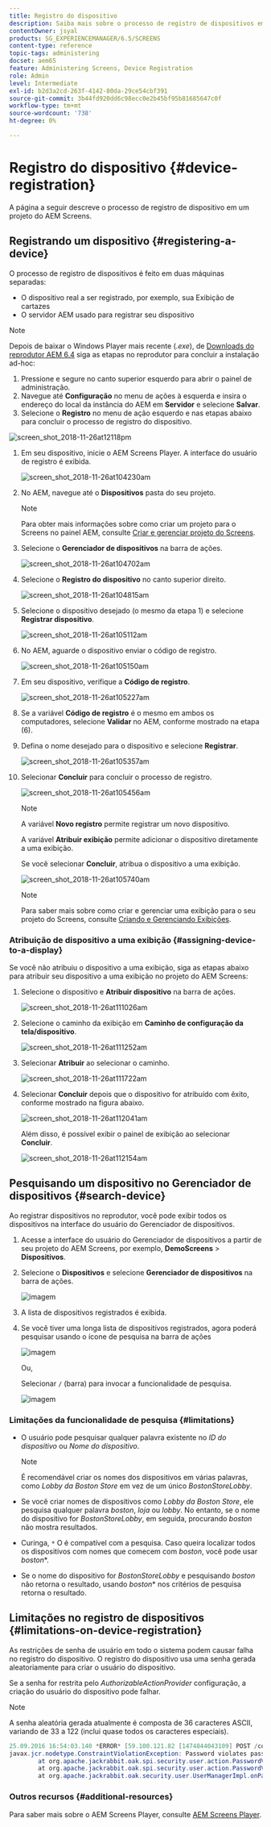 ```yaml
---
title: Registro do dispositivo
description: Saiba mais sobre o processo de registro de dispositivos em um projeto do AEM Screens.
contentOwner: jsyal
products: SG_EXPERIENCEMANAGER/6.5/SCREENS
content-type: reference
topic-tags: administering
docset: aem65
feature: Administering Screens, Device Registration
role: Admin
level: Intermediate
exl-id: b2d3a2cd-263f-4142-80da-29ce54cbf391
source-git-commit: 3b44fd920dd6c98ecc0e2b45bf95b81685647c0f
workflow-type: tm+mt
source-wordcount: '738'
ht-degree: 0%

---
```


# Registro do dispositivo {#device-registration}

A página a seguir descreve o processo de registro de dispositivo em um projeto do AEM Screens.

## Registrando um dispositivo {#registering-a-device}

O processo de registro de dispositivos é feito em duas máquinas separadas:

* O dispositivo real a ser registrado, por exemplo, sua Exibição de cartazes
* O servidor AEM usado para registrar seu dispositivo

>[!NOTE]
>
>Depois de baixar o Windows Player mais recente (*.exe*), de [Downloads do reprodutor AEM 6.4](https://download.macromedia.com/screens/) siga as etapas no reprodutor para concluir a instalação ad-hoc:
>
>1. Pressione e segure no canto superior esquerdo para abrir o painel de administração.
>1. Navegue até **Configuração** no menu de ações à esquerda e insira o endereço do local da instância do AEM em **Servidor** e selecione **Salvar**.
>1. Selecione o **Registro** no menu de ação esquerdo e nas etapas abaixo para concluir o processo de registro do dispositivo.
>

![screen_shot_2018-11-26at12118pm](assets/screen_shot_2018-11-26at12118pm.png)

1. Em seu dispositivo, inicie o AEM Screens Player. A interface do usuário de registro é exibida.

   ![screen_shot_2018-11-26at104230am](assets/screen_shot_2018-11-26at104230am.png)

1. No AEM, navegue até o **Dispositivos** pasta do seu projeto.

   >[!NOTE]
   >
   >Para obter mais informações sobre como criar um projeto para o Screens no painel AEM, consulte [Criar e gerenciar projeto do Screens](creating-a-screens-project.md).

1. Selecione o **Gerenciador de dispositivos** na barra de ações.

   ![screen_shot_2018-11-26at104702am](assets/screen_shot_2018-11-26at104702am.png)

1. Selecione o **Registro do dispositivo** no canto superior direito.

   ![screen_shot_2018-11-26at104815am](assets/screen_shot_2018-11-26at104815am.png)

1. Selecione o dispositivo desejado (o mesmo da etapa 1) e selecione **Registrar dispositivo**.

   ![screen_shot_2018-11-26at105112am](assets/screen_shot_2018-11-26at105112am.png)

1. No AEM, aguarde o dispositivo enviar o código de registro.

   ![screen_shot_2018-11-26at105150am](assets/screen_shot_2018-11-26at105150am.png)

1. Em seu dispositivo, verifique a **Código de registro**.

   ![screen_shot_2018-11-26at105227am](assets/screen_shot_2018-11-26at105227am.png)

1. Se a variável **Código de registro** é o mesmo em ambos os computadores, selecione **Validar** no AEM, conforme mostrado na etapa (6).
1. Defina o nome desejado para o dispositivo e selecione **Registrar**.

   ![screen_shot_2018-11-26at105357am](assets/screen_shot_2018-11-26at105357am.png)

1. Selecionar **Concluir** para concluir o processo de registro.

   ![screen_shot_2018-11-26at105456am](assets/screen_shot_2018-11-26at105456am.png)

   >[!NOTE]
   >
   >A variável **Novo registro** permite registrar um novo dispositivo.
   >
   >A variável **Atribuir exibição** permite adicionar o dispositivo diretamente a uma exibição.

   Se você selecionar **Concluir**, atribua o dispositivo a uma exibição.

   ![screen_shot_2018-11-26at105740am](assets/screen_shot_2018-11-26at105740am.png)

   >[!NOTE]
   >
   >Para saber mais sobre como criar e gerenciar uma exibição para o seu projeto do Screens, consulte [Criando e Gerenciando Exibições](managing-displays.md).

### Atribuição de dispositivo a uma exibição {#assigning-device-to-a-display}

Se você não atribuiu o dispositivo a uma exibição, siga as etapas abaixo para atribuir seu dispositivo a uma exibição no projeto do AEM Screens:

1. Selecione o dispositivo e **Atribuir dispositivo** na barra de ações.

   ![screen_shot_2018-11-26at111026am](assets/screen_shot_2018-11-26at111026am.png)

1. Selecione o caminho da exibição em **Caminho de configuração da tela/dispositivo**.

   ![screen_shot_2018-11-26at111252am](assets/screen_shot_2018-11-26at111252am.png)

1. Selecionar **Atribuir** ao selecionar o caminho.

   ![screen_shot_2018-11-26at111722am](assets/screen_shot_2018-11-26at111722am.png)

1. Selecionar **Concluir** depois que o dispositivo for atribuído com êxito, conforme mostrado na figura abaixo.

   ![screen_shot_2018-11-26at112041am](assets/screen_shot_2018-11-26at112041am.png)

   Além disso, é possível exibir o painel de exibição ao selecionar **Concluir**.

   ![screen_shot_2018-11-26at112154am](assets/screen_shot_2018-11-26at112154am.png)

## Pesquisando um dispositivo no Gerenciador de dispositivos {#search-device}

Ao registrar dispositivos no reprodutor, você pode exibir todos os dispositivos na interface do usuário do Gerenciador de dispositivos.

1. Acesse a interface do usuário do Gerenciador de dispositivos a partir de seu projeto do AEM Screens, por exemplo, **DemoScreens** > **Dispositivos**.

1. Selecione o **Dispositivos** e selecione **Gerenciador de dispositivos** na barra de ações.

   ![imagem](/help/user-guide/assets/device-manager/device-manager-1.png)

1. A lista de dispositivos registrados é exibida.

1. Se você tiver uma longa lista de dispositivos registrados, agora poderá pesquisar usando o ícone de pesquisa na barra de ações

   ![imagem](/help/user-guide/assets/device-manager/device-manager-2.png)

   Ou,

   Selecionar `/` (barra) para invocar a funcionalidade de pesquisa.

   ![imagem](/help/user-guide/assets/device-manager/device-manager-3.png)


### Limitações da funcionalidade de pesquisa {#limitations}

* O usuário pode pesquisar qualquer palavra existente no *ID do dispositivo* ou *Nome do dispositivo*.

  >[!NOTE]
  >É recomendável criar os nomes dos dispositivos em várias palavras, como *Lobby da Boston Store* em vez de um único *BostonStoreLobby*.

* Se você criar nomes de dispositivos como *Lobby da Boston Store*, ele pesquisa qualquer palavra *boston*, *loja* ou *lobby*. No entanto, se o nome do dispositivo for *BostonStoreLobby*, em seguida, procurando *boston* não mostra resultados.

* Curinga, `*` O é compatível com a pesquisa. Caso queira localizar todos os dispositivos com nomes que comecem com *boston*, você pode usar *boston**.

* Se o nome do dispositivo for *BostonStoreLobby* e pesquisando *boston* não retorna o resultado, usando *boston** nos critérios de pesquisa retorna o resultado.

## Limitações no registro de dispositivos {#limitations-on-device-registration}

As restrições de senha de usuário em todo o sistema podem causar falha no registro do dispositivo. O registro do dispositivo usa uma senha gerada aleatoriamente para criar o usuário do dispositivo.

Se a senha for restrita pelo *AuthorizableActionProvider* configuração, a criação do usuário do dispositivo pode falhar.

>[!NOTE]
>
>A senha aleatória gerada atualmente é composta de 36 caracteres ASCII, variando de 33 a 122 (inclui quase todos os caracteres especiais).

```java
25.09.2016 16:54:03.140 *ERROR* [59.100.121.82 [1474844043109] POST /content/screens/svc/registration HTTP/1.1] com.adobe.cq.screens.device.registration.impl.RegistrationServlet Error during device registration
javax.jcr.nodetype.ConstraintViolationException: Password violates password constraint (^(?=.*\d).{7,9}$).
        at org.apache.jackrabbit.oak.spi.security.user.action.PasswordValidationAction.validatePassword(PasswordValidationAction.java:105)
        at org.apache.jackrabbit.oak.spi.security.user.action.PasswordValidationAction.onPasswordChange(PasswordValidationAction.java:76)
        at org.apache.jackrabbit.oak.security.user.UserManagerImpl.onPasswordChange(UserManagerImpl.java:308)
```

### Outros recursos {#additional-resources}

Para saber mais sobre o AEM Screens Player, consulte [AEM Screens Player](working-with-screens-player.md).
